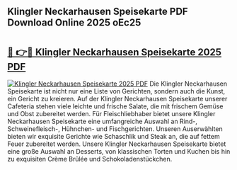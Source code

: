 ## Klingler Neckarhausen Speisekarte PDF Download Online 2025 oEc25

# <h2><a href="http://gcbhz3w.nevu.top/?p=Klingler+Neckarhausen+Speisekarte">🔗 👉🔴 Klingler Neckarhausen Speisekarte 2025 PDF</a></h2>

[![Klingler Neckarhausen Speisekarte 2025 PDF](https://i.imgur.com/dBaPXMq.png)](http://gcbhz3w.nevu.top/?p=Klingler+Neckarhausen+Speisekarte)
Die Klingler Neckarhausen Speisekarte ist nicht nur eine Liste von Gerichten, sondern auch die Kunst, ein Gericht zu kreieren. Auf der Klingler Neckarhausen Speisekarte unserer Cafeteria stehen viele leichte und frische Salate, die mit frischem Gemüse und Obst zubereitet werden. Für Fleischliebhaber bietet unsere Klingler Neckarhausen Speisekarte eine umfangreiche Auswahl an Rind-, Schweinefleisch-, Hühnchen- und Fischgerichten. Unseren Auserwählten bieten wir exquisite Gerichte wie Schaschlik und Steak an, die auf fettem Feuer zubereitet werden. Unsere Klingler Neckarhausen Speisekarte bietet eine große Auswahl an Desserts, von klassischen Torten und Kuchen bis hin zu exquisiten Crème Brûlée und Schokoladenstückchen.
